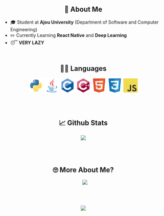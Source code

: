 <div align="center">
  
  <!-- INFO START -->
  <h2> 🤔 About Me </h2>
  <ul align="left">
    <li> 🎓 Student at <b>Ajou University</b> (Department of Software and Computer Engineering) </li>
    <li> ✏️ Currently Learning <b>React Native</b> and <b>Deep Learning</b> </li>
    <li> 😴 <b>VERY LAZY</b> </li>
  </ul>
  <!-- INFO FINISH -->
  
  <br>
  
  <!-- LANGUAGES START -->
  <h2> 👨‍💻 Languages </h2>
  <a href="https://www.python.org" target="_blank"><img src="https://raw.githubusercontent.com/devicons/devicon/00f02ef57fb7601fd1ddcc2fe6fe670fef3ae3e4/icons/python/python-original.svg" width="9%"/></a>
  <a href="https://www.oracle.com/java/technologies" target="_blank"><img src="https://raw.githubusercontent.com/devicons/devicon/00f02ef57fb7601fd1ddcc2fe6fe670fef3ae3e4/icons/java/java-original.svg" width="9%"/></a>
  <a href="https://en.wikipedia.org/wiki/C_(programming_language)" target="_blank"><img src="https://raw.githubusercontent.com/devicons/devicon/master/icons/c/c-original.svg" width="9%"/></a>
  <a href="https://en.wikipedia.org/wiki/C%2B%2B" target="_blank"><img src="https://raw.githubusercontent.com/devicons/devicon/00f02ef57fb7601fd1ddcc2fe6fe670fef3ae3e4/icons/cplusplus/cplusplus-original.svg" width="9%"/></a>
  <a href="https://en.wikipedia.org/wiki/HTML5" target="_blank"><img src="https://raw.githubusercontent.com/devicons/devicon/00f02ef57fb7601fd1ddcc2fe6fe670fef3ae3e4/icons/html5/html5-original.svg" width="9%"/></a>
  <a href="https://en.wikipedia.org/wiki/CSS" target="_blank"><img src="https://raw.githubusercontent.com/devicons/devicon/00f02ef57fb7601fd1ddcc2fe6fe670fef3ae3e4/icons/css3/css3-original.svg" width="9%"/></a>
  <a href="https://www.javascript.com" target="_blank"><img src="https://raw.githubusercontent.com/devicons/devicon/00f02ef57fb7601fd1ddcc2fe6fe670fef3ae3e4/icons/javascript/javascript-original.svg" width="9%"/></a>
  <!-- LANGUAGES FINISH -->

  <br><br>
  
  <!-- CONTRIBUTION STATS START -->
  <h2> 📈 Github Stats </h2>
  <a href="https://github.com/anuraghazra/github-readme-stats"><img src="https://github-readme-stats.vercel.app/api?username=mango-juice&count_private=true&include_all_commits=true"/></a>
  <!-- CONTRIBUTION STATS FINISH -->
  
  <br><br>
  
  <!-- STATS & CONTACTS START -->
  <h2> 🙄 More About Me? </h2>
  <a href="https://mango-juice.oopy.io/" target="_blank"><img src="https://img.shields.io/badge/Visit%20Website-000000?style=flat-square" width="35%" style="margin-left:2%"/></a>
  <!-- STATS & CONTACTS FINISH -->
  
  <br><br>
  
  <!-- FOOTER START -->
  <a href="https://hits.seeyoufarm.com"><img src="https://hits.seeyoufarm.com/api/count/incr/badge.svg?url=https%3A%2F%2Fgithub.com%2FMango-Juice&count_bg=%23FF9700&title_bg=%23555555&icon=github.svg&icon_color=%23E7E7E7&title=hits&edge_flat=false"/></a>
  <!-- FOOTER FINISH -->
</div>
